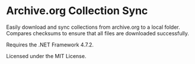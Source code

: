 # Archive.org Collection Sync
Easily download and sync collections from archive.org to a local folder. Compares checksums to ensure that all files are downloaded successfully.

Requires the .NET Framework 4.7.2.

Licensed under the MIT License.
